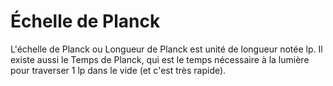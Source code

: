 # Échelle de Planck

L'échelle de Planck ou Longueur de Planck est unité de longueur notée lp. Il
existe aussi le Temps de Planck, qui est le temps nécessaire à la lumière pour
traverser 1 lp dans le vide (et c'est très rapide).
